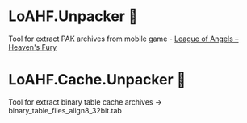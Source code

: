 # LoAHF.Unpacker :see_no_evil:
Tool for extract PAK archives from mobile game - [League of Angels – Heaven's Fury](https://store.steampowered.com/app/1379130)

# LoAHF.Cache.Unpacker :see_no_evil:
Tool for extract binary table cache archives -> binary_table_files_align8_32bit.tab
